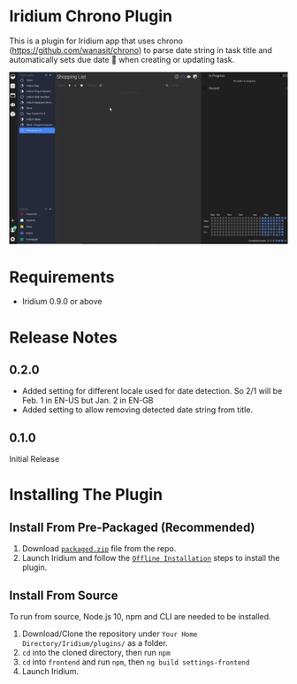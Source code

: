# Iridium Chrono Plugin

This is a plugin for Iridium app that uses chrono (https://github.com/wanasit/chrono) to parse date string in task title and automatically sets due date 📅 when creating or updating task. 

![alt text](https://github.com/Yamazaki93/Iridium-Chrono-Plugin/raw/master/demo.gif "Preview")

# Requirements

 - Iridium 0.9.0 or above

# Release Notes

## 0.2.0

 - Added setting for different locale used for date detection. So 2/1 will be Feb. 1 in EN-US but Jan. 2 in EN-GB
 - Added setting to allow removing detected date string from title.

## 0.1.0

Initial Release

# Installing The Plugin

## Install From Pre-Packaged (Recommended)

 1. Download [`packaged.zip`]('https://github.com/Yamazaki93/Iridium-Chrono-Plugin/raw/master/packaged.zip') file from the repo. 
 2. Launch Iridium and follow the [`Offline Installation`]('https://michaellu.gitbook.io/iridium-documentation/user-guide/untitled#offline-installation') steps to install the plugin.

## Install From Source
 
 To run from source, Node.js 10, npm and CLI are needed to be installed.

 1. Download/Clone the repository under `Your Home Directory/Iridium/plugins/` as a folder.
 2. `cd` into the cloned directory, then run `npm`
 3. `cd` into `frontend` and run `npm`, then `ng build settings-frontend`
 3. Launch Iridium.